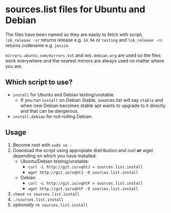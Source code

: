 sources.list files for Ubuntu and Debian
========================================

The files have been named so they are easily to fetch with script,
`lsb_release -sr` returns release e.g. `14.04` or `testing` and
`lsb_release -rc` returns codename e.g. `jessie`.

`mirrors.ubuntu.com/mirrors.txt` and `deb.debian.org` are used so
the files work everywhere and the nearest mirrors are always used no matter
where you are.

Which script to use?
--------------------

* `install` for Ubuntu and Debian testing/unstable.
    * If you run `ìnstall` on Debian Stable, sources.list will say
      `stable` and when new Debian becomes stable apt wants to
      upgrade to it directly and that can be dangerous.
* `install.debian` for not-rolling Debian.

Usage
-----

1. Become root with `sudo su -`
2. Download the script using appropiate distribution and curl **or** wget
   depending on which you have installed:
    * Ubuntu/Debian testing/unstable:
       * `curl -L http://git.io/vqhtJ > sources.list.install`
       * `wget http://git.io/vqhtJ -O sources.list.install`
    * Debian
        * `curl -L http://git.io/vqhtF > sources.list.install`
        * `wget http://git.io/vqhtF -O sources.list.install`
3. `chmod +x sources.list.install`
4. `./sources.list.install`
5. *optionally* `rm sources.list.install`
